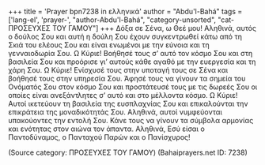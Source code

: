 +++
title = 'Prayer bpn7238 in ελληνικά'
author = "Abdu'l-Bahá"
tags = ['lang-el', 'prayer-', "author-Abdu'l-Bahá", "category-unsorted", "cat-ΠΡΟΣΕΥΧΕΣ ΤΟΥ ΓΑΜΟΥ"]
+++
∆όξα σε Σένα, ω Θεέ µου! Αληθινά, αυτός ο δούλος Σου και αυτή η δούλη Σου έχουν συγκεντρωθεί κάτω από τη Σκιά του ελέους Σου και είναι ενωµένοι µε την εύνοια και τη γενναιοδωρία Σου. Ω Κύριε! Βοήθησέ τους σ’ αυτό τον κόσµο Σου και στη βασιλεία Σου και προόρισε γι’ αυτούς κάθε αγαθό µε την ευεργεσία και τη χάρη Σου. Ω Κύριε! Ενίσχυσέ τους στην υποταγή τους σε Σένα και βοήθησέ τους στην υπηρεσία Σου. Άφησέ τους να γίνουν τα σηµεία του Ονόµατός Σου στον κόσµο Σου και προστάτευσέ τους µε τις δωρεές Σου οι οποίες είναι ανεξάντλητες σ’ αυτό και στο µέλλοντα κόσµο. Ω Κύριε! Αυτοί ικετεύουν τη βασιλεία της ευσπλαχνίας Σου και επικαλούνται την επικράτεια της µοναδικότητάς Σου. Αληθινά, αυτοί νυµφεύονται υπακούοντες την εντολή Σου. Κάνε τους να γίνουν τα σύµβολα αρµονίας και ενότητας στον αιώνα τον άπαντα. Αληθινά, Εσύ είσαι ο Παντοδύναµος, ο Πανταχού Παρών και ο Πανίσχυρος!

(Source category: ΠΡΟΣΕΥΧΕΣ ΤΟΥ ΓΑΜΟΥ)
(Bahaiprayers.net ID: 7238)
